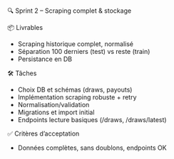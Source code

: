 🔍 Sprint 2 – Scraping complet & stockage

📦 Livrables

- Scraping historique complet, normalisé
- Séparation 100 derniers (test) vs reste (train)
- Persistance en DB

🛠️ Tâches

- Choix DB et schémas (draws, payouts)
- Implémentation scraping robuste + retry
- Normalisation/validation
- Migrations et import initial
- Endpoints lecture basiques (/draws, /draws/latest)

✅ Critères d’acceptation

- Données complètes, sans doublons, endpoints OK

